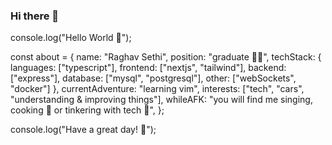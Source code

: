 ### Hi there 👋

console.log("Hello World 👋");

const about = {
	name: "Raghav Sethi",
	position: "graduate 👨‍🎓",
	techStack: {
		languages: ["typescript"],
		frontend: ["nextjs", "tailwind"],
		backend: ["express"],
		database: ["mysql", "postgresql"],
		other: ["webSockets", "docker"]
  	},
	currentAdventure: "learning vim",
	interests: ["tech", "cars", "understanding & improving things"],
	whileAFK: "you will find me singing, cooking 🍳 or tinkering with tech 🤖",
};

console.log("Have a great day! 🌻");